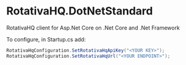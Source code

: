 # RotativaHQ.DotNetStandard
RotativaHQ client for Asp.Net Core on .Net Core and .Net Framework

To configure, in Startup.cs add:

```csharp
RotativaHqConfiguration.SetRotativaHqApiKey("<YOUR KEY>");
RotativaHqConfiguration.SetRotativaHqUrl("<YOUR ENDPOINT>");
```
